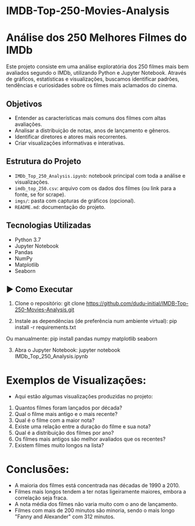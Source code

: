 # IMDB-Top-250-Movies-Analysis

# Análise dos 250 Melhores Filmes do IMDb

Este projeto consiste em uma análise exploratória dos 250 filmes mais bem avaliados segundo o IMDb, utilizando Python e Jupyter Notebook. Através de gráficos, estatísticas e visualizações, buscamos identificar padrões, tendências e curiosidades sobre os filmes mais aclamados do cinema.

## Objetivos

- Entender as características mais comuns dos filmes com altas avaliações.
- Analisar a distribuição de notas, anos de lançamento e gêneros.
- Identificar diretores e atores mais recorrentes.
- Criar visualizações informativas e interativas.

## Estrutura do Projeto

- `IMDb_Top_250_Analysis.ipynb`: notebook principal com toda a análise e visualizações.
- `imdb_top_250.csv`: arquivo com os dados dos filmes (ou link para a fonte, se for scrape).
- `imgs/`: pasta com capturas de gráficos (opcional).
- `README.md`: documentação do projeto.

## Tecnologias Utilizadas

- Python 3.7
- Jupyter Notebook
- Pandas
- NumPy
- Matplotlib
- Seaborn

## ▶️ Como Executar

1. Clone o repositório:
   git clone https://github.com/dudu-initial/IMDB-Top-250-Movies-Analysis.git

2. Instale as dependências (de preferência num ambiente virtual):
  pip install -r requirements.txt

Ou manualmente:
  pip install pandas numpy matplotlib seaborn

3. Abra o Jupyter Notebook:
  jupyter notebook IMDb_Top_250_Analysis.ipynb

# Exemplos de Visualizações:

- Aqui estão algumas visualizações produzidas no projeto:

1. Quantos filmes foram lançados por década?
2. Qual o filme mais antigo e o mais recente?
3. Qual é o filme com a maior nota?
4. Existe uma relação entre a duração do filme e sua nota?
5. Qual é a distribuição dos filmes por ano?
6. Os filmes mais antigos são melhor avaliados que os recentes?
7. Existem filmes muito longos na lista?

# Conclusões: 

- A maioria dos filmes está concentrada nas décadas de 1990 a 2010.
- Filmes mais longos tendem a ter notas ligeiramente maiores, embora a correlação seja fraca.
- A nota média dos filmes não varia muito com o ano de lançamento.
- Filmes com mais de 200 minutos são minoria, sendo o mais longo "Fanny and Alexander" com 312 minutos.
